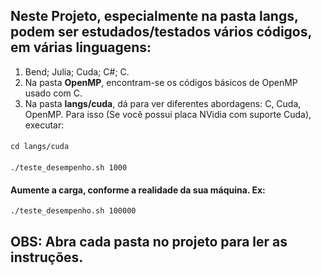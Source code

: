 ## **Neste Projeto**, especialmente na pasta langs, podem ser estudados/testados vários códigos, em várias linguagens: 
1. Bend; Julia; Cuda; C#; C.
2. Na pasta **OpenMP**, encontram-se os códigos básicos de OpenMP usado com C.
3. Na pasta **langs/cuda**, dá para ver diferentes abordagens: C, Cuda, OpenMP. Para isso (Se você possui placa NVidia com suporte Cuda), executar:
####
    cd langs/cuda
####
    ./teste_desempenho.sh 1000
#### Aumente a carga, conforme a realidade da sua máquina. Ex:
    ./teste_desempenho.sh 100000
## OBS: Abra cada pasta no projeto para ler as instruções.

